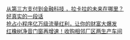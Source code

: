   
[从第三方支付到金融科技 ，拉卡拉的未来在哪里？](http://www.dianyue.me/archives/820/egx4fmghldyxkjfy/)  
[好真实的一段话](http://www.dianyue.me/archives/177/tbs6gjoih0bhw0g4/)  
[抢占小程序亿万级流量红利，让你的财富大爆发](http://www.dianyue.me/archives/296/yx7hg6zz7oxhojcl/)  
[红橡树净音门窗再增速！收购相邻厂区两生产车间](http://www.dianyue.me/archives/581/iaknzpv5tocwk2gh/)